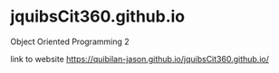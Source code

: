 # jquibsCit360.github.io
Object Oriented Programming 2

link to website https://quibilan-jason.github.io/jquibsCit360.github.io/
